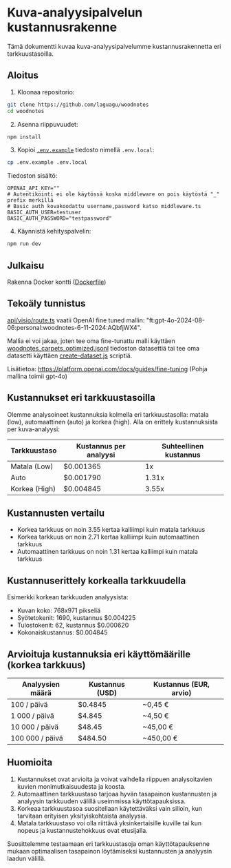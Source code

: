 # Kuva-analyysipalvelun kustannusrakenne

Tämä dokumentti kuvaa kuva-analyysipalvelumme kustannusrakennetta eri tarkkuustasoilla.

## Aloitus

1. Kloonaa repositorio:
```bash
git clone https://github.com/laguagu/woodnotes
cd woodnotes
```

2. Asenna riippuvuudet:
```bash
npm install
```

3. Kopioi [`.env.example`](.env.example) tiedosto nimellä `.env.local`:
```bash
cp .env.example .env.local
```

Tiedoston sisältö:
```
OPENAI_API_KEY=""
# Autentikointi ei ole käytössä koska middleware on pois käytöstä "_" prefix merkillä 
# Basic auth kovakoodattu username,password katso middleware.ts
BASIC_AUTH_USER=testuser
BASIC_AUTH_PASSWORD="testpassword"
```

4. Käynnistä kehityspalvelin:
```bash
npm run dev
```

## Julkaisu

Rakenna Docker kontti ([Dockerfile](Dockerfile))

## Tekoäly tunnistus

[api/visio/route.ts](api/visio/route.ts) vaatii OpenAI fine tuned mallin: "ft:gpt-4o-2024-08-06:personal:woodnotes-6-11-2024:AQbfjWX4".

Mallia ei voi jakaa, joten tee oma fine-tunattu malli käyttäen [woodnotes_carpets_optimized.jsonl](woodnotes_carpets_optimized.jsonl) tiedoston datasettiä tai tee oma datasetti käyttäen [create-dataset.js](create-dataset.js) scriptiä.

Lisätietoa: https://platform.openai.com/docs/guides/fine-tuning 
(Pohja mallina toimii gpt-4o)

## Kustannukset eri tarkkuustasoilla

Olemme analysoineet kustannuksia kolmella eri tarkkuustasolla: matala (low), automaattinen (auto) ja korkea (high). Alla on erittely kustannuksista per kuva-analyysi:

| Tarkkuustaso  | Kustannus per analyysi | Suhteellinen kustannus |
| ------------- | ---------------------- | ---------------------- |
| Matala (Low)  | $0.001365              | 1x                     |
| Auto          | $0.001790              | 1.31x                  |
| Korkea (High) | $0.004845              | 3.55x                  |

## Kustannusten vertailu

- Korkea tarkkuus on noin 3.55 kertaa kalliimpi kuin matala tarkkuus
- Korkea tarkkuus on noin 2.71 kertaa kalliimpi kuin automaattinen tarkkuus
- Automaattinen tarkkuus on noin 1.31 kertaa kalliimpi kuin matala tarkkuus

## Kustannuserittely korkealla tarkkuudella

Esimerkki korkean tarkkuuden analyysista:

- Kuvan koko: 768x971 pikseliä
- Syötetokenit: 1690, kustannus $0.004225
- Tulostokenit: 62, kustannus $0.000620
- Kokonaiskustannus: $0.004845

## Arvioituja kustannuksia eri käyttömäärille (korkea tarkkuus)

| Analyysien määrä | Kustannus (USD) | Kustannus (EUR, arvio) |
| ---------------- | --------------- | ---------------------- |
| 100 / päivä      | $0.4845         | ~0,45 €                |
| 1 000 / päivä    | $4.845          | ~4,50 €                |
| 10 000 / päivä   | $48.45          | ~45,00 €               |
| 100 000 / päivä  | $484.50         | ~450,00 €              |

## Huomioita

1. Kustannukset ovat arvioita ja voivat vaihdella riippuen analysoitavien kuvien monimutkaisuudesta ja koosta.
2. Automaattinen tarkkuustaso tarjoaa hyvän tasapainon kustannusten ja analyysin tarkkuuden välillä useimmissa käyttötapauksissa.
3. Korkeaa tarkkuustasoa suositellaan käytettäväksi vain silloin, kun tarvitaan erityisen yksityiskohtaista analyysia.
4. Matala tarkkuustaso voi olla riittävä yksinkertaisille kuville tai kun nopeus ja kustannustehokkuus ovat etusijalla.

Suosittelemme testaamaan eri tarkkuustasoja oman käyttötapauksenne mukaan optimaalisen tasapainon löytämiseksi kustannusten ja analyysin laadun välillä.
